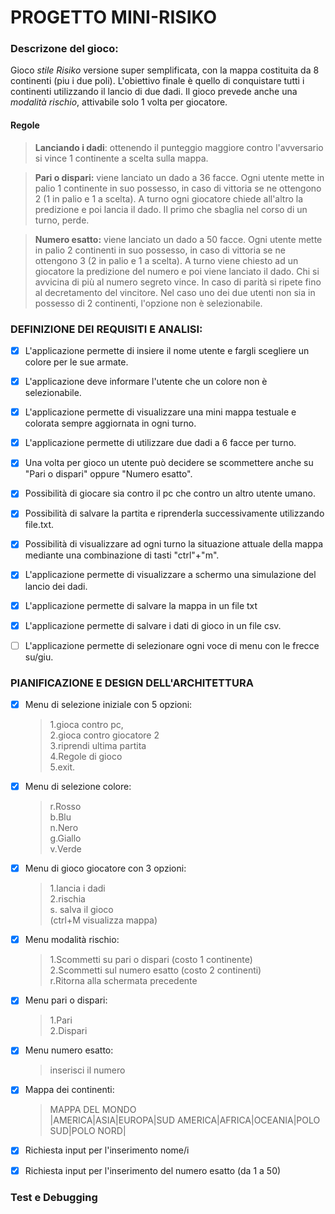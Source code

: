 # PROGETTO MINI-RISIKO

### Descrizone del gioco:
Gioco *stile Risiko* versione super semplificata, con la mappa costituita da 8 continenti (piu i due poli). L'obiettivo finale è quello di conquistare tutti i continenti utilizzando il lancio di due dadi. Il gioco prevede anche una *modalità rischio*, attivabile solo 1 volta per giocatore.

#### Regole
>**Lanciando i dadi**: ottenendo il punteggio maggiore contro l'avversario si vince 1 continente a scelta sulla mappa.

>**Pari o dispari:** viene lanciato un dado a 36 facce. Ogni utente mette in palio 1 continente in suo possesso, in caso di vittoria se ne ottengono 2 (1 in palio e 1 a scelta). A turno ogni giocatore chiede all'altro la predizione e poi lancia il dado. Il primo che sbaglia nel corso di un turno, perde.  

>**Numero esatto:** viene lanciato un dado a 50 facce. Ogni utente mette in palio 2 continenti in suo possesso, in caso di vittoria se ne ottengono 3 (2 in palio e 1 a scelta). A turno viene chiesto ad un giocatore la predizione del numero e poi viene lanciato il dado. Chi si avvicina di più al numero segreto vince. In caso di parità si ripete fino al decretamento del vincitore.
Nel caso uno dei due utenti non sia in possesso di 2 continenti, l'opzione non è selezionabile.




### DEFINIZIONE DEI REQUISITI E ANALISI:

- [x] L'applicazione permette di insiere il nome utente e fargli scegliere un colore per le sue armate.
- [x] L'applicazione deve informare l'utente che un colore non è selezionabile.
- [x] L'applicazione permette di visualizzare una mini mappa testuale e colorata sempre aggiornata in ogni turno.  
- [x] L'applicazione permette di utilizzare due dadi a 6 facce per turno.
- [x] Una volta per gioco un utente può decidere se scommettere anche su "Pari o dispari" oppure "Numero esatto".
- [x] Possibilità di giocare sia contro il pc che contro un altro utente umano.  
- [x] Possibilità di salvare la partita e riprenderla successivamente utilizzando file.txt.
- [x] Possibilità di visualizzare ad ogni turno la situazione attuale della mappa mediante una combinazione di tasti "ctrl"+"m".
- [x] L'applicazione permette di visualizzare a schermo una simulazione del lancio dei dadi.
- [x] L'applicazione permette di salvare la mappa in un file txt
- [x] L'applicazione permette di salvare i dati di gioco in un file csv.
- [ ] L'applicazione permette di selezionare ogni voce di menu con le frecce su/giu.





### PIANIFICAZIONE E DESIGN DELL'ARCHITETTURA
- [x] Menu di selezione iniziale con 5 opzioni:   
    >1.gioca contro pc,  
    >2.gioca contro giocatore 2  
    >3.riprendi ultima partita  
    >4.Regole di gioco  
    >5.exit. 

- [x] Menu di selezione colore:
    >r.Rosso  
    >b.Blu  
    >n.Nero  
    >g.Giallo  
    >v.Verde  

- [x] Menu di gioco giocatore con 3 opzioni:  
    >1.lancia i dadi  
    >2.rischia  
    >s. salva il gioco  
    >(ctrl+M visualizza mappa)

- [x] Menu modalità rischio:  
    >1.Scommetti su pari o dispari (costo 1 continente)  
    >2.Scommetti sul numero esatto (costo 2 continenti)  
    >r.Ritorna alla schermata precedente

- [x] Menu pari o dispari:
    >1.Pari  
    >2.Dispari

- [x] Menu numero esatto: 
    >inserisci il numero

- [x] Mappa dei continenti:  
    >   MAPPA DEL MONDO  
    >|AMERICA|ASIA|EUROPA|SUD AMERICA|AFRICA|OCEANIA|POLO SUD|POLO NORD|

- [x] Richiesta input per l'inserimento nome/i
- [x] Richiesta input per l'inserimento del numero esatto (da 1 a 50)



### Test e Debugging